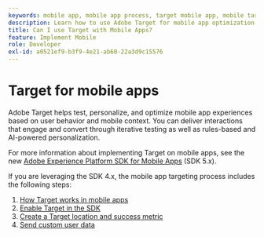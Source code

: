 ```yaml
---
keywords: mobile app, mobile app process, target mobile app, mobile target locations, mobile app success metrics
description: Learn how to use Adobe Target for mobile app optimization and personalization, with iterative testing and rules-based and AI-powered personalization.
title: Can I use Target with Mobile Apps?
feature: Implement Mobile
role: Developer
exl-id: a0521ef9-b3f9-4e21-ab60-22a3d9c15576
---
```

# Target for mobile apps

Adobe Target helps test, personalize, and optimize mobile app experiences based on user behavior and mobile context. You can deliver interactions that engage and convert through iterative testing as well as rules-based and AI-powered personalization.

For more information about implementing Target on mobile apps, see the new [Adobe Experience Platform SDK for Mobile Apps](https://aep-sdks.gitbook.io/docs/using-mobile-extensions/adobe-target) (SDK 5.x).

If you are leveraging the SDK 4.x, the mobile app targeting process includes the following steps:

1. [How Target works in mobile apps](/src/pages/implement/mobile/how-target-works-mobile-apps.md)
1. [Enable Target in the SDK](/src/pages/implement/mobile/enable-target-in-sdk.md)
1. [Create a Target location and success metric](/src/pages/implement/mobile/mobile-create-location-and-metric.md)
1. [Send custom user data](/src/pages/implement/mobile/mobile-custom-user-data.md)
